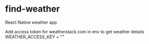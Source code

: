 # find-weather
React Native weather app

Add access token for weatherstack.com in env to get weather details
WEATHER_ACCESS_KEY = ""
